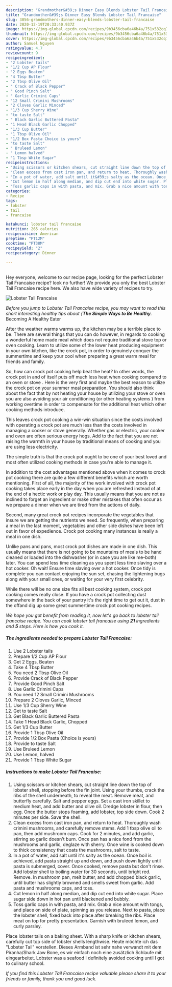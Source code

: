 ```yaml
---
description: "Grandmother&#39;s Dinner Easy Blends Lobster Tail Francaise"
title: "Grandmother&#39;s Dinner Easy Blends Lobster Tail Francaise"
slug: 3056-grandmothers-dinner-easy-blends-lobster-tail-francaise
date: 2020-12-19T20:33:40.937Z
image: https://img-global.cpcdn.com/recipes/9b3456cba6a46b4a/751x532cq70/lobster-tail-francaise-recipe-main-photo.jpg
thumbnail: https://img-global.cpcdn.com/recipes/9b3456cba6a46b4a/751x532cq70/lobster-tail-francaise-recipe-main-photo.jpg
cover: https://img-global.cpcdn.com/recipes/9b3456cba6a46b4a/751x532cq70/lobster-tail-francaise-recipe-main-photo.jpg
author: Samuel Nguyen
ratingvalue: 4.7
reviewcount: 9
recipeingredient:
- "2 Lobster tails"
- "1/2 Cup AP Flour"
- "2 Eggs Beaten"
- "4 Tbsp Butter"
- "2 Tbsp Olive Oil"
- " Crack of Black Pepper"
- " Good Pinch Salt"
- " Garlic Crimini Caps"
- "12 Small Crimini Mushrooms"
- "2 Cloves Garlic Minced"
- "1/3 Cup Sherry Wine"
- "to taste Salt"
- " Black Garlic Buttered Pasta"
- "1 Head Black Garlic Chopped"
- "1/3 Cup Butter"
- "1 Tbsp Olive Oil"
- "1/2 Box Pasta Choice is yours"
- "to taste Salt"
- " Bruleed Lemon"
- " Lemon halved"
- "1 Tbsp White Sugar"
recipeinstructions:
- "Using scissors or kitchen shears, cut straight line down the top of lobster shell, stopping before the fin joint. Using your thumbs, crack the ribs of the shell underneath, to reveal the meat. Remove meat, and butterfly carefully. Salt and pepper eggs. Set a cast iron skillet to medium heat, and add butter and olive oil. Dredge lobster in flour, then egg. Once the butter stops foaming, add lobster, top side down. Cook 2 minutes per side. Save the shell."
- "Clean excess from cast iron pan, and return to heat. Thoroughly wash crimini mushrooms, and carefully remove stems. Add 1 tbsp olive oil to pan, then add mushroom caps. Cook for 2 minutes, and add garlic, stirring so garlic doesn&#39;t burn. Once pan has a nice fond from the mushrooms and garlic, deglaze with sherry. Once wine is cooked down to thick consistency that coats the mushrooms, salt to taste."
- "In a pot of water, add salt until it&#39;s salty as the ocean. Once boil is achieved, add pasta straight up and down, and push down lightly until pasta is submerged, cover. Once cooked, remove pasta but don&#39;t rinse. Add lobster shell to boiling water for 30 seconds, until bright red. Remove. In mushroom pan, melt butter, and add chopped black garlic, until butter has slightly browned and smells sweet from garlic. Add pasta and mushrooms caps, and toss."
- "Cut lemon in half along median, and dip cut end into white sugar. Place sugar side down in hot pan until blackened and bubbly."
- "Toss garlic caps in with pasta, and mix. Grab a nice amount with tongs, and place on side of plate, spinning as you release. Next to pasta, place the lobster shell, fixed back into place after breaking the ribs. Place meat on top for pretty presentation. Garnish with bruleed lemon, and curly parsley."
categories:
- Recipe
tags:
- lobster
- tail
- francaise

katakunci: lobster tail francaise 
nutrition: 265 calories
recipecuisine: American
preptime: "PT12M"
cooktime: "PT38M"
recipeyield: "2"
recipecategory: Dinner

---
```

<br>
Hey everyone, welcome to our recipe page, looking for the perfect Lobster Tail Francaise recipe? look no further! We provide you only the best Lobster Tail Francaise recipe here. We also have wide variety of recipes to try.
<br>


![Lobster Tail Francaise](https://img-global.cpcdn.com/recipes/9b3456cba6a46b4a/751x532cq70/lobster-tail-francaise-recipe-main-photo.jpg)

<i>Before you jump to Lobster Tail Francaise recipe, you may want to read this short interesting healthy tips about {<strong>The Simple Ways to Be Healthy</strong>.</i>
Becoming A Healthy Eater


After the weather warms warms up, the kitchen may be a terrible place to be. There are several things that you can do however, in regards to cooking a wonderful home made meal which does not require traditional stove top or oven cooking. Learn to utilize some of the lower heat producing equipment in your own kitchen, like the crock pot, in order to genuinely conquer the summertime and keep your cool when preparing a great warm meal for friends and family.

So, how can crock pot cooking help beat the heat? In other words, the crock pot in and of itself puts off much less heat when cooking compared to an oven or stove . Here is the very first and maybe the best reason to utilize the crock pot on your summer meal preparation. You should also think about the fact that by not heating your house by utilizing your stove or oven you are also avoiding your air conditioning (or other heating systems ) from working overtime in order to compensate for the additional heat which other cooking methods introduce.

This leaves crock pot cooking a win-win situation since the costs involved with operating a crock pot are much less than the costs involved in managing a cooker or stove generally. Whether gas or electric, your cooker and oven are often serious energy hogs. Add to the fact that you are not raising the warmth in your house by traditional means of cooking and you are using less electricity.

 The simple truth is that the crock pot ought to be one of your best loved and most often utilized cooking methods in case you're able to manage it.  



In addition to the cost advantages mentioned above when it comes to crock pot cooking there are quite a few different benefits which are worth mentioning. First of all, the majority of the work involved with crock pot cooking takes place early in the day when you are refreshed instead of at the end of a hectic work or play day. This usually means that you are not as inclined to forget an ingredient or make other mistakes that often occur as we prepare a dinner when we are tired from the actions of daily.

Second, many great crock pot recipes incorporate the vegetables that insure we are getting the nutrients we need. So frequently, when preparing a meal in the last moment, vegetables and other side dishes have been left out in favor of expedience. Crock pot cooking many instances is really a meal in one dish.

 Unlike pans and pans, most crock pot dishes are made in one dish. This usually means that there is not going to be mountains of meals to be hand cleaned or loaded into the dishwasher (or in case you are like me-both) later. You can spend less time cleaning as you spent less time slaving over a hot cooker. Oh wait! Ensure time slaving over a hot cooker. Once tidy is complete you can contact enjoying the sun set, chasing the lightening bugs along with your small ones, or waiting for your very first celebrity.

While there will be no one size fits all best cooking system, crock pot cooking comes really close. If you have a crock pot collecting dust somewhere in the back of your pantry it's the right time to get out it, dust in the offand dig up some great summertime crock pot cooking recipes.


<i>We hope you got benefit from reading it, now let's go back to lobster tail francaise recipe. You can cook lobster tail francaise using <strong>21</strong> ingredients and <strong>5</strong> steps. Here is how you cook it.
</i>

##### The ingredients needed to prepare Lobster Tail Francaise:

1. Use 2 Lobster tails
1. Prepare 1/2 Cup AP Flour
1. Get 2 Eggs, Beaten
1. Take 4 Tbsp Butter
1. You need 2 Tbsp Olive Oil
1. Provide  Crack of Black Pepper
1. Provide  Good Pinch Salt
1. Use  Garlic Crimini Caps
1. You need 12 Small Crimini Mushrooms
1. Prepare 2 Cloves Garlic, Minced
1. Use 1/3 Cup Sherry Wine
1. Get to taste Salt
1. Get  Black Garlic Buttered Pasta
1. Take 1 Head Black Garlic, Chopped
1. Get 1/3 Cup Butter
1. Provide 1 Tbsp Olive Oil
1. Provide 1/2 Box Pasta (Choice is yours)
1. Provide to taste Salt
1. Use  Bruleed Lemon
1. Use  Lemon, halved
1. Provide 1 Tbsp White Sugar


##### Instructions to make Lobster Tail Francaise:

1. Using scissors or kitchen shears, cut straight line down the top of lobster shell, stopping before the fin joint. Using your thumbs, crack the ribs of the shell underneath, to reveal the meat. Remove meat, and butterfly carefully. Salt and pepper eggs. Set a cast iron skillet to medium heat, and add butter and olive oil. Dredge lobster in flour, then egg. Once the butter stops foaming, add lobster, top side down. Cook 2 minutes per side. Save the shell.
1. Clean excess from cast iron pan, and return to heat. Thoroughly wash crimini mushrooms, and carefully remove stems. Add 1 tbsp olive oil to pan, then add mushroom caps. Cook for 2 minutes, and add garlic, stirring so garlic doesn&#39;t burn. Once pan has a nice fond from the mushrooms and garlic, deglaze with sherry. Once wine is cooked down to thick consistency that coats the mushrooms, salt to taste.
1. In a pot of water, add salt until it&#39;s salty as the ocean. Once boil is achieved, add pasta straight up and down, and push down lightly until pasta is submerged, cover. Once cooked, remove pasta but don&#39;t rinse. Add lobster shell to boiling water for 30 seconds, until bright red. Remove. In mushroom pan, melt butter, and add chopped black garlic, until butter has slightly browned and smells sweet from garlic. Add pasta and mushrooms caps, and toss.
1. Cut lemon in half along median, and dip cut end into white sugar. Place sugar side down in hot pan until blackened and bubbly.
1. Toss garlic caps in with pasta, and mix. Grab a nice amount with tongs, and place on side of plate, spinning as you release. Next to pasta, place the lobster shell, fixed back into place after breaking the ribs. Place meat on top for pretty presentation. Garnish with bruleed lemon, and curly parsley.


Place lobster tails on a baking sheet. With a sharp knife or kitchen shears, carefully cut top side of lobster shells lengthwise. Heute möchte ich das &#34;Lobster Tail&#34; vorstellen. Dieses Armband ist sehr nahe verwandt mit dem Piranha/Shark Jaw Bone, es wir einfach noch eine zusätzlich Schlaufe mit eingearbeitet. Lobster was a seafood I definitely avoided cooking until I got to culinary school. 

<i>If you find this Lobster Tail Francaise recipe valuable please share it to your friends or family, thank you and good luck.</i>
